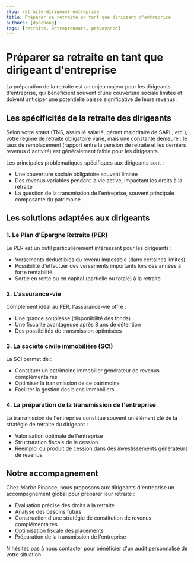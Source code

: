 ```yaml
---
slug: retraite-dirigeant-entreprise
title: Préparer sa retraite en tant que dirigeant d'entreprise
authors: [dpachong]
tags: [retraite, entrepreneurs, prévoyance]
---
```


# Préparer sa retraite en tant que dirigeant d'entreprise

La préparation de la retraite est un enjeu majeur pour les dirigeants d'entreprise, qui bénéficient souvent d'une couverture sociale limitée et doivent anticiper une potentielle baisse significative de leurs revenus.

## Les spécificités de la retraite des dirigeants

Selon votre statut (TNS, assimilé salarié, gérant majoritaire de SARL, etc.), votre régime de retraite obligatoire varie, mais une constante demeure : le taux de remplacement (rapport entre la pension de retraite et les derniers revenus d'activité) est généralement faible pour les dirigeants.

Les principales problématiques spécifiques aux dirigeants sont :

- Une couverture sociale obligatoire souvent limitée
- Des revenus variables pendant la vie active, impactant les droits à la retraite
- La question de la transmission de l'entreprise, souvent principale composante du patrimoine

## Les solutions adaptées aux dirigeants

### 1. Le Plan d'Épargne Retraite (PER)

Le PER est un outil particulièrement intéressant pour les dirigeants :

- Versements déductibles du revenu imposable (dans certaines limites)
- Possibilité d'effectuer des versements importants lors des années à forte rentabilité
- Sortie en rente ou en capital (partielle ou totale) à la retraite

### 2. L'assurance-vie

Complement idéal au PER, l'assurance-vie offre :

- Une grande souplesse (disponibilité des fonds)
- Une fiscalité avantageuse après 8 ans de détention
- Des possibilités de transmission optimisées

### 3. La société civile immobilière (SCI)

La SCI permet de :

- Constituer un patrimoine immobilier générateur de revenus complémentaires
- Optimiser la transmission de ce patrimoine
- Faciliter la gestion des biens immobiliers

### 4. La préparation de la transmission de l'entreprise

La transmission de l'entreprise constitue souvent un élément clé de la stratégie de retraite du dirigeant :

- Valorisation optimale de l'entreprise
- Structuration fiscale de la cession
- Réemploi du produit de cession dans des investissements générateurs de revenus

## Notre accompagnement

Chez Marbo Finance, nous proposons aux dirigeants d'entreprise un accompagnement global pour préparer leur retraite :

- Évaluation précise des droits à la retraite
- Analyse des besoins futurs
- Construction d'une stratégie de constitution de revenus complémentaires
- Optimisation fiscale des placements
- Préparation de la transmission de l'entreprise

N'hésitez pas à nous contacter pour bénéficier d'un audit personnalisé de votre situation.
